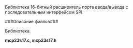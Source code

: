 Библиотека 16-битный расширитель порта ввода/вывода с последовательным интерфейсом SPI.

###Описание файлов###

Библиотека.

**mcp23s17.c, mcp23s17.h**
